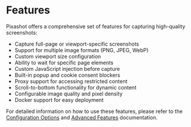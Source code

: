 # Features

Pixashot offers a comprehensive set of features for capturing high-quality screenshots:

- Capture full-page or viewport-specific screenshots
- Support for multiple image formats (PNG, JPEG, WebP)
- Custom viewport size configuration
- Ability to wait for specific page elements
- Custom JavaScript injection before capture
- Built-in popup and cookie consent blockers
- Proxy support for accessing restricted content
- Scroll-to-bottom functionality for dynamic content
- Configurable image quality and pixel density
- Docker support for easy deployment

For detailed information on how to use these features, please refer to the [Configuration Options](configuration-options.md) and [Advanced Features](advanced-features.md) documentation.